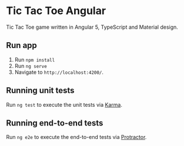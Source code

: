 # Tic Tac Toe Angular

Tic Tac Toe game written in Angular 5, TypeScript and Material design.

## Run app
1. Run `npm install`
2. Run `ng serve`
3. Navigate to `http://localhost:4200/`.

## Running unit tests
Run `ng test` to execute the unit tests via [Karma](https://karma-runner.github.io).

## Running end-to-end tests
Run `ng e2e` to execute the end-to-end tests via [Protractor](http://www.protractortest.org/).
